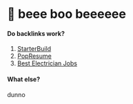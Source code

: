# 👋 beee boo beeeeee

#### Do backlinks work?

1. [StarterBuild](https://starterbuild.com)  
2. [PopResume](https://www.popresume.com)  
3. [Best Electrician Jobs](https://www.bestelectricianjobs.com)  

#### What else?

dunno

<!---
wcgordon1/wcgordon1 is a ✨ special ✨ repository because its `README.md` (this file) appears on your GitHub profile.
You can click the Preview link to take a look at your changes.
--->
